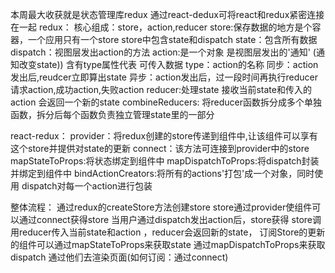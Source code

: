 本周最大收获就是状态管理库redux 通过react-dedux可将react和redux紧密连接在一起
redux：
     核心组成：store，action,reducer
            store:保存数据的地方是个容器，一个应用只有一个store 
                  store中包含state和dispatch
                       state：包含所有数据
                       dispatch：视图层发出action的方法
            action:是一个对象 是视图层发出的'通知' (通知改变state)) 含有type属性代表 可传入数据
                   type：action的名称
                   同步：action发出后,reudcer立即算出state
                   异步：action发出后，过一段时间再执行reducer
                        请求action,成功action,失败action
            reducer:处理state 接收当前state和传入的action 会返回一个新的state
                    combineReducers:
                        将reducer函数拆分成多个单独函数，拆分后每个函数负责独立管理state里的一部分
                                
react-redux：
    provider：将redux创建的store传递到组件中,让该组件可以享有这个store并提供对state的更新
    connect：该方法可连接到provider中的store 
            mapStateToProps:将状态绑定到组件中 
            mapDispatchToProps:将dispatch封装并绑定到组件中
                              bindActionCreators:将所有的actions'打包'成一个对象，同时使用                       dispatch对每一个action进行包装    

整体流程：
       通过redux的createStore方法创建store store通过provider使组件可以通过connect获得store
       当用户通过dispatch发出action后，store获得
       store调用reducer传入当前state和action ，reducer会返回新的state，
       订阅Store的更新的组件可以通过mapStateToProps来获取state 通过mapDispatchToProps来获取dispatch
       通过他们去渲染页面(如何订阅：通过connect)